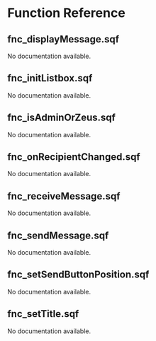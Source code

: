 # Function Reference

## fnc_displayMessage.sqf

No documentation available.

## fnc_initListbox.sqf

No documentation available.

## fnc_isAdminOrZeus.sqf

No documentation available.

## fnc_onRecipientChanged.sqf

No documentation available.

## fnc_receiveMessage.sqf

No documentation available.

## fnc_sendMessage.sqf

No documentation available.

## fnc_setSendButtonPosition.sqf

No documentation available.

## fnc_setTitle.sqf

No documentation available.


